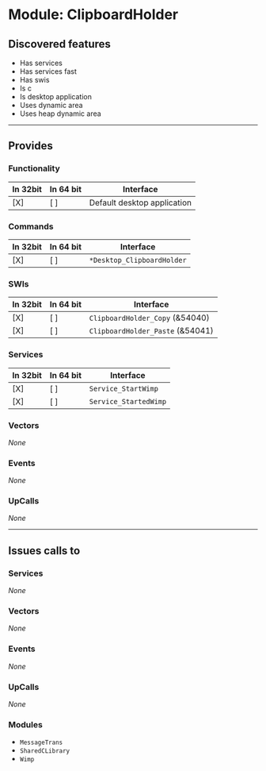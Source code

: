 # Module: ClipboardHolder

## Discovered features


* Has services
* Has services fast
* Has swis
* Is c
* Is desktop application
* Uses dynamic area
* Uses heap dynamic area

---

## Provides

### Functionality

| In 32bit | In 64 bit | Interface |
|----------|-----------|-----------|
| [X]      | [ ]       | Default desktop application |

### Commands


| In 32bit | In 64 bit | Interface |
|----------|-----------|-----------|
| [X]      | [ ]       | `*Desktop_ClipboardHolder` |


### SWIs


| In 32bit | In 64 bit | Interface |
|----------|-----------|-----------|
| [X]      | [ ]       | `ClipboardHolder_Copy` (&54040) |
| [X]      | [ ]       | `ClipboardHolder_Paste` (&54041) |


### Services


| In 32bit | In 64 bit | Interface |
|----------|-----------|-----------|
| [X]      | [ ]       | `Service_StartWimp` |
| [X]      | [ ]       | `Service_StartedWimp` |


### Vectors


*None*


### Events


*None*


### UpCalls


*None*


---

## Issues calls to

### Services


*None*


### Vectors


*None*


### Events


*None*


### UpCalls


*None*


### Modules


* `MessageTrans`
* `SharedCLibrary`
* `Wimp`


